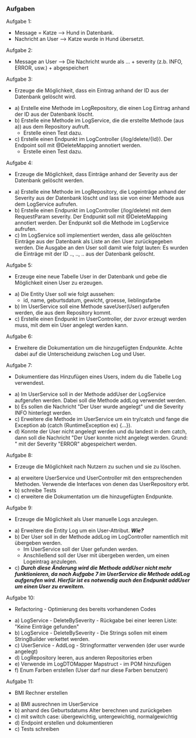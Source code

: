 

### Aufgaben
Aufgabe 1:
- Message = Katze --> Hund in Datenbank.
- Nachricht an User --> Katze wurde in Hund übersetzt.

Aufgabe 2:
- Message an User --> Die Nachricht wurde als ... + severity (z.b. INFO, ERROR, usw.) + abgespeichert

Aufgabe 3:
- Erzeuge die Möglichkeit, dass ein Eintrag anhand der ID aus der Datenbank gelöscht wird.
* a) Erstelle eine Methode im LogRepository, die einen Log Eintrag anhand der ID aus der Datenbank löscht.
* b) Erstelle eine Methode im LogService, die die erstellte Methode (aus a)) aus dem Repository aufruft.
    * Erstelle einen Test dazu.
* c) Erstelle einen Endpunkt im LogController (/log/delete/{Id}). Der Endpoint soll mit @DeleteMapping annotiert werden.
    * Erstelle einen Test dazu.

Aufgabe 4:
- Erzeuge die Möglichkeit, dass Einträge anhand der Severity aus der Datenbank gelöscht werden.
* a) Erstelle eine Methode im LogRepository, die Logeinträge anhand der Severity aus der Datenbank löscht und lass sie von einer Methode aus dem LogService aufrufen.
* b) Erstelle einen Endpunkt im LogController (/log/delete) mit dem RequestParam severity. Der Endpunkt soll mit @DeleteMapping annotiert werden. Der Endpunkt soll die Methode im LogService aufrufen.
* c) Im LogService soll implementiert werden, dass alle gelöschten Einträge aus der Datenbank als Liste an den User zurückgegeben werden. Die Ausgabe an den User soll damit wie folgt lauten: Es wurden die Einträge mit der ID .., .., .. aus der Datenbank gelöscht.

Aufgabe 5:
- Erzeuge eine neue Tabelle User in der Datenbank und gebe die Möglichkeit einen User zu erzeugen.
* a) Die Entity User soll wie folgt aussehen:
    * id, name, geburtsdatum, gewicht, groesse, lieblingsfarbe
* b) Im UserService soll eine Methode saveUser(User) aufgerufen werden, die aus dem Repository kommt.
* c) Erstelle einen Endpunkt im UserController, der zuvor erzeugt werden muss, mit dem ein User angelegt werden kann.

Aufgabe 6:
- Erweitere die Dokumentation um die hinzugefügten Endpunkte. Achte dabei auf die Unterscheidung zwischen Log und User.

Aufgabe 7:
- Dokumentiere das Hinzufügen eines Users, indem du die Tabelle Log verwendest.
* a) Im UserService soll in der Methode addUser der LogService aufgerufen werden. Dabei soll die Methode addLog verwendet werden.
* b) Es sollen die Nachricht "Der User <username> wurde angelegt" und die Severity INFO hinterlegt werden.
* c) Erweitere die Methode im UserService um ein try/catch und fange die Exception ab (catch (RuntimeException ex) {...}).
* d) Konnte der User nicht angelegt werden und du landest in dem catch, dann soll die Nachricht "Der User <username> konnte nicht angelegt werden. Grund: <exception>" mit der Severity "ERROR" abgespeichert werden.

Aufgabe 8:
- Erzeuge die Möglichkeit nach Nutzern zu suchen und sie zu löschen.
* a) erweitere UserService und UserController mit den entsprechenden Methoden. Verwende die Interfaces von denen das UserRepository erbt.
* b) schreibe Tests
* c) erweitere die Dokumentation um die hinzugefügten Endpunkte.

Aufgabe 9:
- Erzeuge die Möglichkeit als User manuelle Logs anzulegen.
* a) Erweitere die Entity Log um ein User-Attribut. ***Wie?***
* b) Der User soll in der Methode addLog im LogController namentlich mit übergeben werden.
    * Im UserService soll der User gefunden werden.
    * Anschließend soll der User mit übergeben werden, um einen Logeintrag anzulegen.
* c) ***Durch diese Änderung wird die Methode addUser nicht mehr funktionieren, da nach Aufgabe 7 im UserService die Methode addLog aufgerufen wird. Hierfür ist es notwendig auch den Endpunkt addUser um einen User zu erweitern.***

Aufgabe 10:
- Refactoring - Optimierung des bereits vorhandenen Codes
* a) LogService - DeleteBySeverity - Rückgabe bei einer leeren Liste: "Keine Einträge gefunden"
* b) LogService - DeleteBySeverity - Die Strings sollen mit einem StringBuilder verkettet werden.
* c) UserService - AddLog - Stringformatter verwenden (der user wurde angelegt)
* d) LogRepository leeren, aus anderen Repositories erben
* e) Verwende im LogDTOMapper Mapstruct - im POM hinzufügen
* f) Enum Farben erstellen (User darf nur diese Farben benutzen)

Aufgabe 11:
- BMI Rechner erstellen
* a) BMI ausrechnen im UserService
* b) anhand des Geburtsdatums Alter berechnen und zurückgeben
* c) mit switch case: übergewichtig, untergewichtig, normalgewichtig
* d) Endpoint erstellen und dokumentieren
* c) Tests schreiben